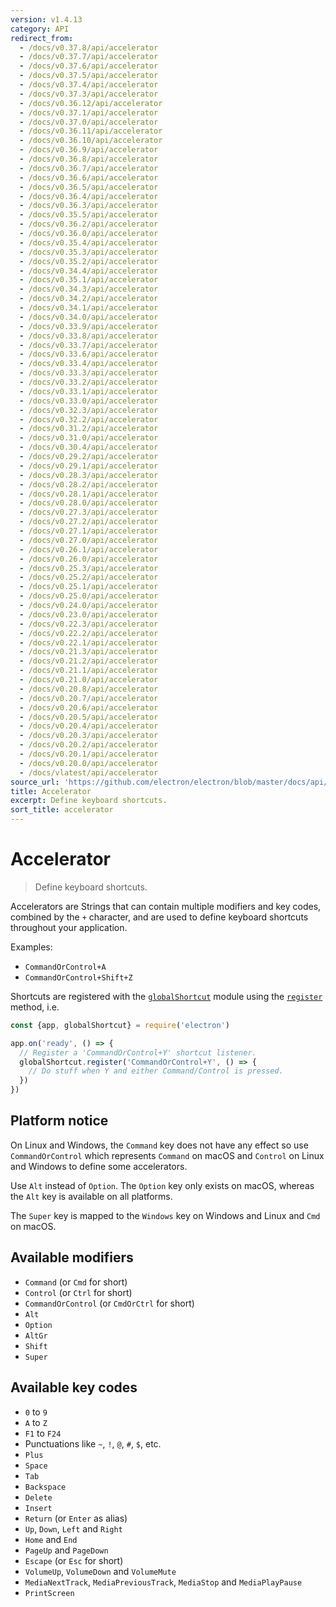 ```yaml
---
version: v1.4.13
category: API
redirect_from:
  - /docs/v0.37.8/api/accelerator
  - /docs/v0.37.7/api/accelerator
  - /docs/v0.37.6/api/accelerator
  - /docs/v0.37.5/api/accelerator
  - /docs/v0.37.4/api/accelerator
  - /docs/v0.37.3/api/accelerator
  - /docs/v0.36.12/api/accelerator
  - /docs/v0.37.1/api/accelerator
  - /docs/v0.37.0/api/accelerator
  - /docs/v0.36.11/api/accelerator
  - /docs/v0.36.10/api/accelerator
  - /docs/v0.36.9/api/accelerator
  - /docs/v0.36.8/api/accelerator
  - /docs/v0.36.7/api/accelerator
  - /docs/v0.36.6/api/accelerator
  - /docs/v0.36.5/api/accelerator
  - /docs/v0.36.4/api/accelerator
  - /docs/v0.36.3/api/accelerator
  - /docs/v0.35.5/api/accelerator
  - /docs/v0.36.2/api/accelerator
  - /docs/v0.36.0/api/accelerator
  - /docs/v0.35.4/api/accelerator
  - /docs/v0.35.3/api/accelerator
  - /docs/v0.35.2/api/accelerator
  - /docs/v0.34.4/api/accelerator
  - /docs/v0.35.1/api/accelerator
  - /docs/v0.34.3/api/accelerator
  - /docs/v0.34.2/api/accelerator
  - /docs/v0.34.1/api/accelerator
  - /docs/v0.34.0/api/accelerator
  - /docs/v0.33.9/api/accelerator
  - /docs/v0.33.8/api/accelerator
  - /docs/v0.33.7/api/accelerator
  - /docs/v0.33.6/api/accelerator
  - /docs/v0.33.4/api/accelerator
  - /docs/v0.33.3/api/accelerator
  - /docs/v0.33.2/api/accelerator
  - /docs/v0.33.1/api/accelerator
  - /docs/v0.33.0/api/accelerator
  - /docs/v0.32.3/api/accelerator
  - /docs/v0.32.2/api/accelerator
  - /docs/v0.31.2/api/accelerator
  - /docs/v0.31.0/api/accelerator
  - /docs/v0.30.4/api/accelerator
  - /docs/v0.29.2/api/accelerator
  - /docs/v0.29.1/api/accelerator
  - /docs/v0.28.3/api/accelerator
  - /docs/v0.28.2/api/accelerator
  - /docs/v0.28.1/api/accelerator
  - /docs/v0.28.0/api/accelerator
  - /docs/v0.27.3/api/accelerator
  - /docs/v0.27.2/api/accelerator
  - /docs/v0.27.1/api/accelerator
  - /docs/v0.27.0/api/accelerator
  - /docs/v0.26.1/api/accelerator
  - /docs/v0.26.0/api/accelerator
  - /docs/v0.25.3/api/accelerator
  - /docs/v0.25.2/api/accelerator
  - /docs/v0.25.1/api/accelerator
  - /docs/v0.25.0/api/accelerator
  - /docs/v0.24.0/api/accelerator
  - /docs/v0.23.0/api/accelerator
  - /docs/v0.22.3/api/accelerator
  - /docs/v0.22.2/api/accelerator
  - /docs/v0.22.1/api/accelerator
  - /docs/v0.21.3/api/accelerator
  - /docs/v0.21.2/api/accelerator
  - /docs/v0.21.1/api/accelerator
  - /docs/v0.21.0/api/accelerator
  - /docs/v0.20.8/api/accelerator
  - /docs/v0.20.7/api/accelerator
  - /docs/v0.20.6/api/accelerator
  - /docs/v0.20.5/api/accelerator
  - /docs/v0.20.4/api/accelerator
  - /docs/v0.20.3/api/accelerator
  - /docs/v0.20.2/api/accelerator
  - /docs/v0.20.1/api/accelerator
  - /docs/v0.20.0/api/accelerator
  - /docs/vlatest/api/accelerator
source_url: 'https://github.com/electron/electron/blob/master/docs/api/accelerator.md'
title: Accelerator
excerpt: Define keyboard shortcuts.
sort_title: accelerator
---
```

# Accelerator

> Define keyboard shortcuts.

Accelerators are Strings that can contain multiple modifiers and key codes, combined by the `+` character, and are used to define keyboard shortcuts throughout your application.

Examples:

*   `CommandOrControl+A`
*   `CommandOrControl+Shift+Z`

Shortcuts are registered with the [`globalShortcut`]({{site.baseurl}}/docs/api/global-shortcut) module using the [`register`]({{site.baseurl}}/docs/api/global-shortcut#globalshortcutregisteraccelerator-callback) method, i.e.

```javascript
const {app, globalShortcut} = require('electron')

app.on('ready', () => {
  // Register a 'CommandOrControl+Y' shortcut listener.
  globalShortcut.register('CommandOrControl+Y', () => {
    // Do stuff when Y and either Command/Control is pressed.
  })
})
```

## Platform notice

On Linux and Windows, the `Command` key does not have any effect so use `CommandOrControl` which represents `Command` on macOS and `Control` on Linux and Windows to define some accelerators.

Use `Alt` instead of `Option`. The `Option` key only exists on macOS, whereas the `Alt` key is available on all platforms.

The `Super` key is mapped to the `Windows` key on Windows and Linux and `Cmd` on macOS.

## Available modifiers

*   `Command` (or `Cmd` for short)
*   `Control` (or `Ctrl` for short)
*   `CommandOrControl` (or `CmdOrCtrl` for short)
*   `Alt`
*   `Option`
*   `AltGr`
*   `Shift`
*   `Super`

## Available key codes

*   `0` to `9`
*   `A` to `Z`
*   `F1` to `F24`
*   Punctuations like `~`, `!`, `@`, `#`, `$`, etc.
*   `Plus`
*   `Space`
*   `Tab`
*   `Backspace`
*   `Delete`
*   `Insert`
*   `Return` (or `Enter` as alias)
*   `Up`, `Down`, `Left` and `Right`
*   `Home` and `End`
*   `PageUp` and `PageDown`
*   `Escape` (or `Esc` for short)
*   `VolumeUp`, `VolumeDown` and `VolumeMute`
*   `MediaNextTrack`, `MediaPreviousTrack`, `MediaStop` and `MediaPlayPause`
*   `PrintScreen`
